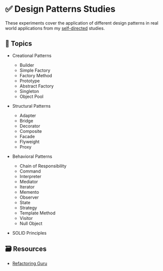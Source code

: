 # ✅ Design Patterns Studies

These experiments cover the application of different design patterns in real world applications from my [self-directed](https://github.com/DanielBrito/self-learning) studies.

## :bookmark_tabs: Topics

- Creational Patterns
  - Builder
  - Simple Factory
  - Factory Method
  - Prototype
  - Abstract Factory
  - Singleton
  - Object Pool

- Structural Patterns
  - Adapter
  - Bridge
  - Decorator
  - Composite
  - Facade
  - Flyweight
  - Proxy

- Behavioral Patterns
  - Chain of Responsibility
  - Command
  - Interpreter
  - Mediator
  - Iterator
  - Memento
  - Observer
  - State
  - Strategy
  - Template Method
  - Visitor
  - Null Object
  
- SOLID Principles

## :card_file_box: Resources

- [Refactoring Guru](https://refactoring.guru/design-patterns)

